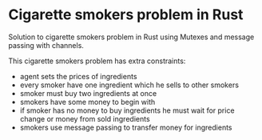 # Cigarette smokers problem in Rust

Solution to cigarette smokers problem in Rust using Mutexes and message passing with channels.

This cigarette smokers problem has extra constraints:
- agent sets the prices of ingredients
- every smoker have one ingredient which he sells to other smokers
- smoker must buy two ingredients at once
- smokers have some money to begin with
- if smoker has no money to buy ingredients he must wait for price change or money from sold ingredients
- smokers use message passing to transfer money for ingredients
